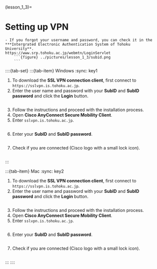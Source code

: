 (lesson_1_3)=
# Setting up VPN

```{margin}
- If you forgot your username and password, you can check it in the ***Intergrated Electronic Authentication System of Tohoku University**.
https://www.srp.tohoku.ac.jp/webmtn/LoginServlet
    ```{figure} ../pictures/lesson_1_3/subid.png
    ```
```

::::{tab-set}
:::{tab-item} Windows
:sync: key1
1. To download the **SSL VPN connection client**, first connect to `https://sslvpn.is.tohoku.ac.jp`.
2. Enter the user name and password with your **SubID** and **SubID password** and click the **Login** button.
    ```{figure} ../pictures/lesson_1_3/sslvpn_login.png
    ```
3. Follow the instructions and proceed with the installation process.
4. Open **Cisco AnyConnect Secure Mobility Client**.
5. Enter `sslvpn.is.tohoku.ac.jp`.
    ```{figure} ../pictures/lesson_1_3/win_sslvpn_1.png
    ```
6. Enter your **SubID** and **SubID password**.
    ```{figure} ../pictures/lesson_1_3/win_sslvpn_2.png
    ```
7. Check if you are connected (Cisco logo with a small lock icon).
    ```{figure} ../pictures/lesson_1_3/win_sslvpn_3.png
    ```
:::

:::{tab-item} Mac
:sync: key2
1. To download the **SSL VPN connection client**, first connect to `https://sslvpn.is.tohoku.ac.jp`.
2. Enter the user name and password with your **SubID** and **SubID password** and click the **Login** button.
    ```{figure} ../pictures/lesson_1_3/sslvpn_login.png
    ```
3. Follow the instructions and proceed with the installation process.
4. Open **Cisco AnyConnect Secure Mobility Client**.
5. Enter `sslvpn.is.tohoku.ac.jp`.
    ```{figure} ../pictures/lesson_1_3/mac_sslvpn_1.png
    ```
6. Enter your **SubID** and **SubID password**.
    ```{figure} ../pictures/lesson_1_3/mac_sslvpn_2.png
    ```
7. Check if you are connected (Cisco logo with a small lock icon).
    ```{figure} ../pictures/lesson_1_3/mac_sslvpn_3.png
    ```
:::
::::